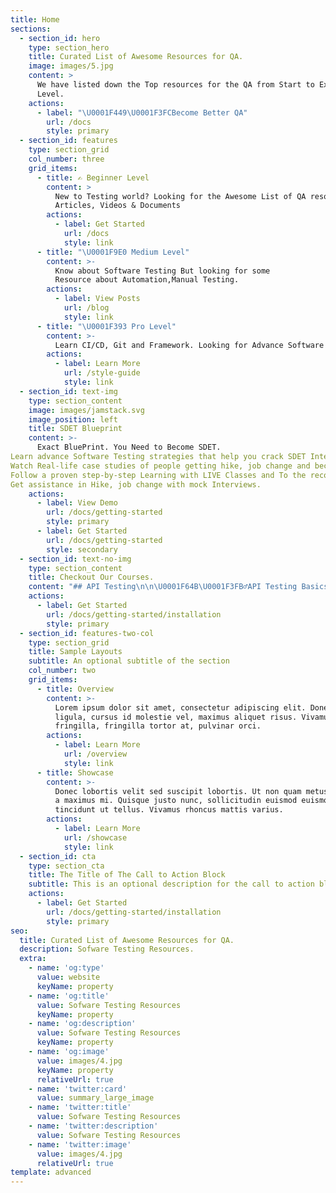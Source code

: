 ```yaml
---
title: Home
sections:
  - section_id: hero
    type: section_hero
    title: Curated List of Awesome Resources for QA.
    image: images/5.jpg
    content: >
      We have listed down the Top resources for the QA from Start to Expert
      Level.
    actions:
      - label: "\U0001F449\U0001F3FCBecome Better QA"
        url: /docs
        style: primary
  - section_id: features
    type: section_grid
    col_number: three
    grid_items:
      - title: ✍️ Beginner Level
        content: >
          New to Testing world? Looking for the Awesome List of QA resources
          Articles, Videos & Documents
        actions:
          - label: Get Started
            url: /docs
            style: link
      - title: "\U0001F9E0 Medium Level"
        content: >-
          Know about Software Testing But looking for some
          Resource about Automation,Manual Testing.
        actions:
          - label: View Posts
            url: /blog
            style: link
      - title: "\U0001F393 Pro Level"
        content: >-
          Learn CI/CD, Git and Framework. Looking for Advance Software Testing resource?
        actions:
          - label: Learn More
            url: /style-guide
            style: link
  - section_id: text-img
    type: section_content
    image: images/jamstack.svg
    image_position: left
    title: SDET Blueprint
    content: >-
      Exact BluePrint. You Need to Become SDET.
Learn advance Software Testing strategies that help you crack SDET Interview.
Watch Real-life case studies of people getting hike, job change and becoming a SDET.
Follow a proven step-by-step Learning with LIVE Classes and To the recorded Sessions.
Get assistance in Hike, job change with mock Interviews. 
    actions:
      - label: View Demo
        url: /docs/getting-started
        style: primary
      - label: Get Started
        url: /docs/getting-started
        style: secondary
  - section_id: text-no-img
    type: section_content
    title: Checkout Our Courses.
    content: "## API Testing\n\n\U0001F64B\U0001F3FB‍♂️API Testing Basics - Beginner.\n\n\U0001F468\U0001F3FB‍\U0001F393Master API Testing with Postman\n\n\U0001F468\U0001F3FB‍✈️Rest Assured MasterClass.\n"
    actions:
      - label: Get Started
        url: /docs/getting-started/installation
        style: primary
  - section_id: features-two-col
    type: section_grid
    title: Sample Layouts
    subtitle: An optional subtitle of the section
    col_number: two
    grid_items:
      - title: Overview
        content: >-
          Lorem ipsum dolor sit amet, consectetur adipiscing elit. Donec nisl
          ligula, cursus id molestie vel, maximus aliquet risus. Vivamus in nibh
          fringilla, fringilla tortor at, pulvinar orci.
        actions:
          - label: Learn More
            url: /overview
            style: link
      - title: Showcase
        content: >-
          Donec lobortis velit sed suscipit lobortis. Ut non quam metus. Nullam
          a maximus mi. Quisque justo nunc, sollicitudin euismod euismod at,
          tincidunt ut tellus. Vivamus rhoncus mattis varius.
        actions:
          - label: Learn More
            url: /showcase
            style: link
  - section_id: cta
    type: section_cta
    title: The Title of The Call to Action Block
    subtitle: This is an optional description for the call to action block.
    actions:
      - label: Get Started
        url: /docs/getting-started/installation
        style: primary
seo:
  title: Curated List of Awesome Resources for QA.
  description: Sofware Testing Resources.
  extra:
    - name: 'og:type'
      value: website
      keyName: property
    - name: 'og:title'
      value: Sofware Testing Resources
      keyName: property
    - name: 'og:description'
      value: Sofware Testing Resources
      keyName: property
    - name: 'og:image'
      value: images/4.jpg
      keyName: property
      relativeUrl: true
    - name: 'twitter:card'
      value: summary_large_image
    - name: 'twitter:title'
      value: Sofware Testing Resources
    - name: 'twitter:description'
      value: Sofware Testing Resources
    - name: 'twitter:image'
      value: images/4.jpg
      relativeUrl: true
template: advanced
---
```

